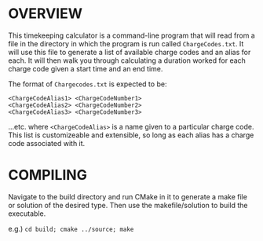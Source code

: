 # OVERVIEW

This timekeeping calculator is a command-line program that will read from a file in the directory in which the program is run called `ChargeCodes.txt`. It will use this file to generate a list of available charge codes and an alias for each. It will then walk you through calculating a duration worked for each charge code given a start time and an end time.

The format of `Chargecodes.txt` is expected to be:

```
<ChargeCodeAlias1> <ChargeCodeNumber1>
<ChargeCodeAlias2> <ChargeCodeNumber2>
<ChargeCodeAlias3> <ChargeCodeNumber3>
```
...etc. where `<ChargeCodeAlias>` is a name given to a particular charge code. This list is customizeable and extensible, so long as each alias has a charge code associated with it.

# COMPILING

Navigate to the build directory and run CMake in it to generate a make file or solution of the desired type. Then use the makefile/solution to build the executable.

e.g.) `cd build; cmake ../source; make`
